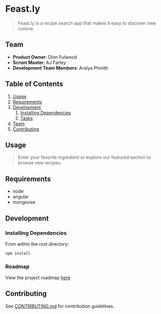# Feast.ly

> Feast.ly is a recipe search app that makes it easy to discover new cuisine.

## Team

  - __Product Owner__: Dion Fulwood
  - __Scrum Master__: AJ Farley
  - __Development Team Members__: Aralya Phinith

## Table of Contents

1. [Usage](#Usage)
1. [Requirements](#requirements)
1. [Development](#development)
    1. [Installing Dependencies](#installing-dependencies)
    1. [Tasks](#tasks)
1. [Team](#team)
1. [Contributing](#contributing)

## Usage

> Enter your favorite ingredient or explore our featured section to browse new recipes.

## Requirements

- node
- angular
- mongoose

## Development

### Installing Dependencies

From within the root directory:

```sh
npm install
```

### Roadmap

View the project roadmap [here](https://github.com/IndigoZone/Feast.ly)


## Contributing

See [CONTRIBUTING.md](_CONTRIBUTING.md) for contribution guidelines.
